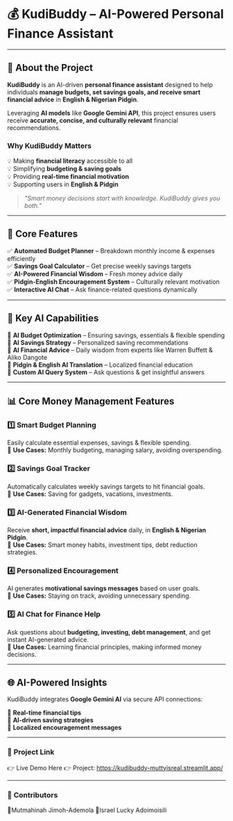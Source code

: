 # 💰 KudiBuddy – AI-Powered Personal Finance Assistant  


---

## 📖 **About the Project**  
**KudiBuddy** is an AI-driven **personal finance assistant** designed to help individuals **manage budgets, set savings goals, and receive smart financial advice** in **English & Nigerian Pidgin**.  

Leveraging **AI models** like **Google Gemini API**, this project ensures users receive **accurate, concise, and culturally relevant** financial recommendations.  

### **Why KudiBuddy Matters**  
💡 Making **financial literacy** accessible to all  
💡 Simplifying **budgeting & saving goals**  
💡 Providing **real-time financial motivation**  
💡 Supporting users in **English & Pidgin**  

> *"Smart money decisions start with knowledge. KudiBuddy gives you both."*

---

## 📌 **Core Features**  
✅ **Automated Budget Planner** – Breakdown monthly income & expenses efficiently  
✅ **Savings Goal Calculator** – Get precise weekly savings targets  
✅ **AI-Powered Financial Wisdom** – Fresh money advice daily  
✅ **Pidgin-English Encouragement System** – Culturally relevant motivation  
✅ **Interactive AI Chat** – Ask finance-related questions dynamically  

---

## 🔑 **Key AI Capabilities**  
🔹 **AI Budget Optimization** – Ensuring savings, essentials & flexible spending  
🔹 **AI Savings Strategy** – Personalized saving recommendations  
🔹 **AI Financial Advice** – Daily wisdom from experts like Warren Buffett & Aliko Dangote  
🔹 **Pidgin & English AI Translation** – Localized financial education  
🔹 **Custom AI Query System** – Ask questions & get insightful answers  

---

## 📊 **Core Money Management Features**  

### **1️⃣ Smart Budget Planning**  
Easily calculate essential expenses, savings & flexible spending.  
🔸 **Use Cases:** Monthly budgeting, managing salary, avoiding overspending.  

### **2️⃣ Savings Goal Tracker**  
Automatically calculates weekly savings targets to hit financial goals.  
🔸 **Use Cases:** Saving for gadgets, vacations, investments.  

### **3️⃣ AI-Generated Financial Wisdom**  
Receive **short, impactful financial advice** daily, in **English & Nigerian Pidgin**.  
🔸 **Use Cases:** Smart money habits, investment tips, debt reduction strategies.  

### **4️⃣ Personalized Encouragement**  
AI generates **motivational savings messages** based on user goals.  
🔸 **Use Cases:** Staying on track, avoiding unnecessary spending.  

### **5️⃣ AI Chat for Finance Help**  
Ask questions about **budgeting, investing, debt management**, and get instant AI-generated advice.  
🔸 **Use Cases:** Learning financial principles, making informed money decisions.  

---

## 🌐 **AI-Powered Insights**  
KudiBuddy integrates **Google Gemini AI** via secure API connections:  

🔹 **Real-time financial tips**  
🔹 **AI-driven saving strategies**  
🔹 **Localized encouragement messages**  

---

### 🔗 **Project Link**
👉 Live Demo Here
👉 Project: https://kudibuddy-muttyisreal.streamlit.app/

---

### 🤝 **Contributors**
🔹Mutmahinah Jimoh-Ademola
🔹Israel Lucky Adoimoisili
